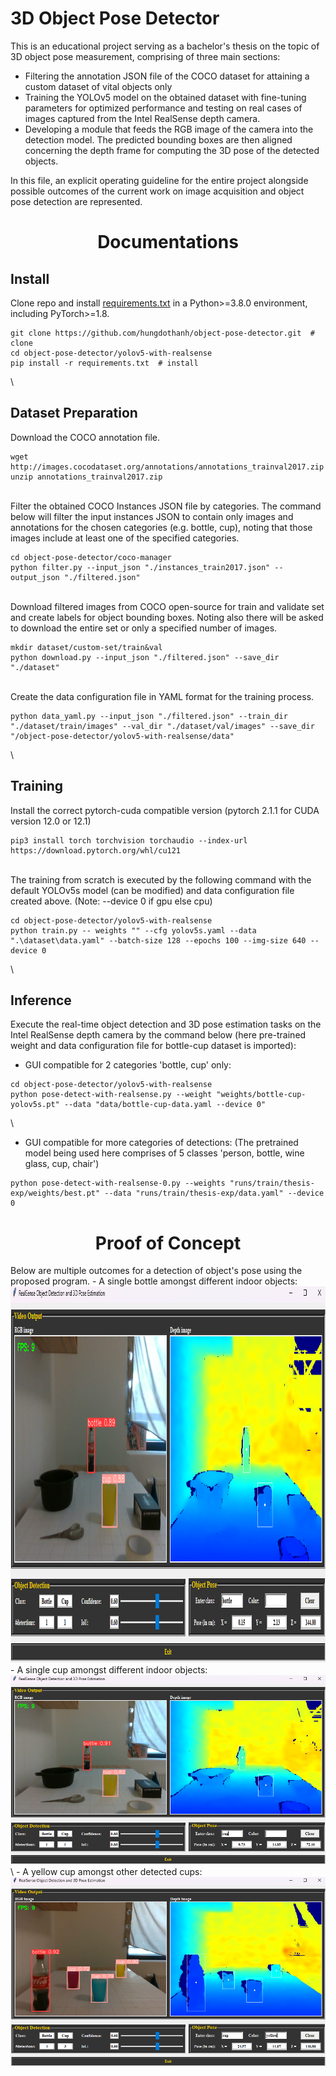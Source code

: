 # 3D Object Pose Detector
This is an educational project serving as a bachelor's thesis on the topic of 3D object pose measurement, comprising of three main sections:
- Filtering the annotation JSON file of the COCO dataset for attaining a custom dataset of vital objects only
- Training the YOLOv5 model on the obtained dataset with fine-tuning parameters for optimized performance and testing on real cases of images captured from the Intel RealSense depth camera.
- Developing a module that feeds the RGB image of the camera into the detection model. The predicted bounding boxes are then aligned concerning the depth frame for computing the 3D pose of the detected objects.

In this file, an explicit operating guideline for the entire project alongside possible outcomes of the current work on image acquisition and object pose detection are represented. 

<h1 align="center">Documentations</h1>

## Install
Clone repo and install [requirements.txt](./yolov5-with-realsense/requirements.txt) in a Python>=3.8.0 environment, including PyTorch>=1.8.

```
git clone https://github.com/hungdothanh/object-pose-detector.git  # clone
cd object-pose-detector/yolov5-with-realsense
pip install -r requirements.txt  # install
```
\
## Dataset Preparation
Download the COCO annotation file.
```
wget http://images.cocodataset.org/annotations/annotations_trainval2017.zip
unzip annotations_trainval2017.zip
```
\
Filter the obtained COCO Instances JSON file by categories. 
The command below will filter the input instances JSON to contain only images and annotations for the chosen categories (e.g. bottle, cup), noting that those images include at least one of the specified categories.
```
cd object-pose-detector/coco-manager
python filter.py --input_json "./instances_train2017.json" --output_json "./filtered.json"
```
\
Download filtered images from COCO open-source for train and validate set and create labels for object bounding boxes. Noting also there will be asked to download the entire set or only a specified number of images.
```
mkdir dataset/custom-set/train&val
python download.py --input_json "./filtered.json" --save_dir "./dataset"
```
\
Create the data configuration file in YAML format for the training process.
```
python data_yaml.py --input_json "./filtered.json" --train_dir "./dataset/train/images" --val_dir "./dataset/val/images" --save_dir "/object-pose-detector/yolov5-with-realsense/data"
```
\
## Training
Install the correct pytorch-cuda compatible version (pytorch 2.1.1 for CUDA version 12.0 or 12.1)
```
pip3 install torch torchvision torchaudio --index-url https://download.pytorch.org/whl/cu121
```
\
The training from scratch is executed by the following command with the default YOLOv5s model (can be modified) and data configuration file created above.
(Note: --device 0 if gpu else cpu)
```
cd object-pose-detector/yolov5-with-realsense
python train.py -- weights "" --cfg yolov5s.yaml --data ".\dataset\data.yaml" --batch-size 128 --epochs 100 --img-size 640 --device 0
```
\
## Inference
Execute the real-time object detection and 3D pose estimation tasks on the Intel RealSense depth camera by the command below (here pre-trained weight and data configuration file for bottle-cup dataset is imported):
- GUI compatible for 2 categories 'bottle, cup' only:
```
cd object-pose-detector/yolov5-with-realsense
python pose-detect-with-realsense.py --weight "weights/bottle-cup-yolov5s.pt" --data "data/bottle-cup-data.yaml --device 0"
```
\
- GUI compatible for more categories of detections:
  (The pretrained model being used here comprises of 5 classes 'person, bottle, wine glass, cup, chair')
```
python pose-detect-with-realsense-0.py --weights "runs/train/thesis-exp/weights/best.pt" --data "runs/train/thesis-exp/data.yaml" --device 0
```

<h1 align="center">Proof of Concept</h1>
Below are multiple outcomes for a detection of object's pose using the proposed program.
- A single bottle amongst different indoor objects:
<img src="./figure/inference/single-bottle-pose_(144vs141actual).png" width="1001" height="602" />
<br/>
- A single cup amongst different indoor objects:
<img src="./figure/inference/single-cup-pose_(72.10vs71actual).png" />
\
- A yellow cup amongst other detected cups:
<img src="./figure/inference/multi-yellow-cup-pose_(118.8vs116actual).png" />
